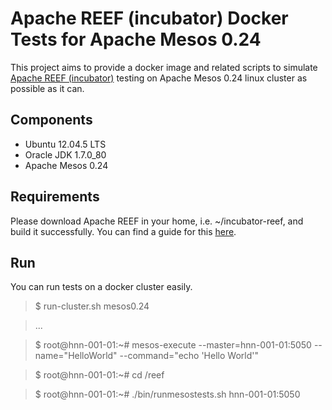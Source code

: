 Apache REEF (incubator) Docker Tests for Apache Mesos 0.24
==========================================================

This project aims to provide a docker image and related scripts to simulate 
[Apache REEF (incubator)](http://reef.incubator.apache.org/) testing on 
Apache Mesos 0.24 linux cluster as possible as it can. 

Components
----------

* Ubuntu 12.04.5 LTS
* Oracle JDK 1.7.0_80
* Apache Mesos 0.24

Requirements
------------

Please download Apache REEF in your home, i.e. ~/incubator-reef, and build
it successfully. You can find a guide for this 
[here](https://cwiki.apache.org/confluence/display/REEF/Compiling+REEF).

Run
---
You can run tests on a docker cluster easily.

> $ run-cluster.sh mesos0.24

> ...

> $ root@hnn-001-01:~# mesos-execute --master=hnn-001-01:5050 --name="HelloWorld" --command="echo 'Hello World'"

> $ root@hnn-001-01:~# cd /reef

> $ root@hnn-001-01:~# ./bin/runmesostests.sh hnn-001-01:5050

